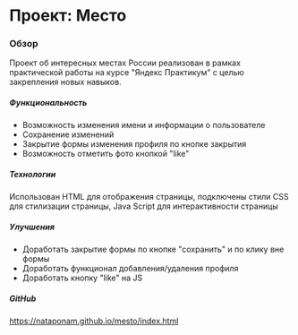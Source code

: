# Проект: Место

### Обзор
Проект об интересных местах России реализован в рамках практической работы на курсе "Яндекс Практикум" с целью закрепления новых навыков.

##### Функциональность
* Возможность изменения имени и информации о пользователе
* Сохранение изменений
* Закрытие формы изменения профиля по кнопке закрытия
* Возможность отметить фото кнопкой "like"

##### Технологии
Использован HTML для отображения страницы, подключены стили CSS для стилизации страницы, Java Script для интерактивности страницы

##### Улучшения
* Доработать закрытие формы по кнопке "сохранить" и по клику вне формы
* Доработать функционал добавления/удаления профиля
* Доработать кнопку "like" на JS

##### GitHub
 https://nataponam.github.io/mesto/index.html






